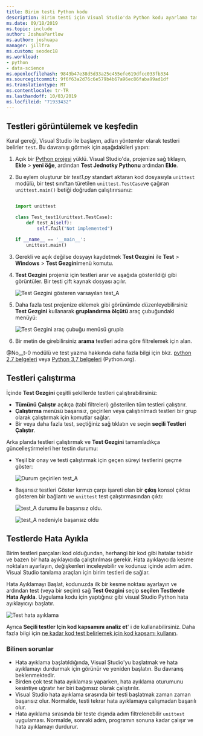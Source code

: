 ```yaml
---
title: Birim testi Python kodu
description: Birim testi için Visual Studio'da Python kodu ayarlama tam Testlerde Hata Ayıkla bulmak ve çalıştırmak için Test Gezgini özelliklerinden yararlanır.
ms.date: 09/18/2019
ms.topic: include
author: JoshuaPartlow
ms.author: joshuapa
manager: jillfra
ms.custom: seodec18
ms.workload:
- python
- data-science
ms.openlocfilehash: 9843b47e38d5d33a25c455efe619dfcc033fb334
ms.sourcegitcommit: 9f6f63a2d76c6e579b4b67a96ec86faba99ad1df
ms.translationtype: MT
ms.contentlocale: tr-TR
ms.lasthandoff: 10/03/2019
ms.locfileid: "71933432"
---
```

## <a name="discover-and-view-tests"></a>Testleri görüntülemek ve keşfedin

Kural gereği, Visual Studio ile başlayın, adları yöntemler olarak testleri belirler `test`. Bu davranışı görmek için aşağıdakileri yapın:

1. Açık bir [Python projesi](../../managing-python-projects-in-visual-studio.md) yüklü. Visual Studio'da, projenize sağ tıklayın, **Ekle** > **yeni öğe**, ardından **Test Jednotky Pythonu**  ardından **Ekle**.

1. Bu eylem oluşturur bir *test1.py* standart aktaran kod dosyasıyla `unittest` modülü, bir test sınıftan türetilen `unittest.TestCase`ve çağıran `unittest.main()` betiği doğrudan çalıştırırsanız:

    ```python

    import unittest

    class Test_test1(unittest.TestCase):
        def test_A(self):
            self.fail("Not implemented")

    if __name__ == '__main__':
        unittest.main()
    ```

1. Gerekli ve açık değilse dosyayı kaydetmek **Test Gezgini** ile **Test** > **Windows** > **Test Gezgini**menü komutu.

1. **Test Gezgini** projeniz için testleri arar ve aşağıda gösterildiği gibi görüntüler. Bir testi çift kaynak dosyası açılır.

    ![Test Gezgini gösteren varsayılan test_A](../../media/unit-test-A.png)

1. Daha fazla test projenize eklemek gibi görünümde düzenleyebilirsiniz **Test Gezgini** kullanarak **gruplandırma ölçütü** araç çubuğundaki menüyü:

    ![Test Gezgini araç çubuğu menüsü grupla](../../media/unit-test-group-menu.png)

1. Bir metin de girebilirsiniz **arama** testleri adına göre filtrelemek için alan.

@No__t-0 modülü ve test yazma hakkında daha fazla bilgi için bkz. [python 2,7 belgeleri](https://docs.python.org/2/library/unittest.html) veya [Python 3,7 belgeleri](https://docs.python.org/3/library/unittest.html) (Python.org).

## <a name="run-tests"></a>Testleri çalıştırma

İçinde **Test Gezgini** çeşitli şekillerde testleri çalıştırabilirsiniz:

- **Tümünü Çalıştır** açıkça (tabi filtreleri) gösterilen tüm testleri çalıştırır.
- **Çalıştırma** menüsü başarısız, geçirilen veya çalıştırılmadı testleri bir grup olarak çalıştırmak için komutlar sağlar.
- Bir veya daha fazla test, seçtiğiniz sağ tıklatın ve seçin **seçili Testleri Çalıştır**.

Arka planda testleri çalıştırmak ve **Test Gezgini** tamamladıkça güncelleştirmeleri her testin durumu:

- Yeşil bir onay ve testi çalıştırmak için geçen süreyi testlerini geçme göster:

    ![Durum geçirilen test_A](../../media/unit-test-A-pass.png)

- Başarısız testleri Göster kırmızı çarpı işareti olan bir **çıkış** konsol çıktısı gösteren bir bağlantı ve `unittest` test çalıştırmasından çıktı:

    ![test_A durumu ile başarısız oldu.](../../media/unit-test-A-fail.png)

    ![test_A nedeniyle başarısız oldu](../../media/unit-test-A-fail-reason.png)

## <a name="debug-tests"></a>Testlerde Hata Ayıkla

Birim testleri parçaları kod olduğundan, herhangi bir kod gibi hatalar tabidir ve bazen bir hata ayıklayıcıda çalıştırılması gerekir. Hata ayıklayıcıda kesme noktaları ayarlayın, değişkenleri inceleyebilir ve kodunuz içinde adım adım. Visual Studio tanılama araçları için birim testleri de sağlar.

Hata Ayıklamayı Başlat, kodunuzda ilk bir kesme noktası ayarlayın ve ardından test (veya bir seçim) sağ **Test Gezgini** seçip **seçilen Testlerde Hata Ayıkla**. Uygulama kodu için yaptığınız gibi visual Studio Python hata ayıklayıcıyı başlatır.

![Test hata ayıklama](../../media/unit-test-debugging.png)

Ayrıca **Seçili testler Için kod kapsamını analiz et**' i de kullanabilirsiniz. Daha fazla bilgi için [ne kadar kod test belirlemek için kod kapsamı kullanın](../../../test/using-code-coverage-to-determine-how-much-code-is-being-tested.md).

### <a name="known-issues"></a>Bilinen sorunlar

- Hata ayıklama başlatıldığında, Visual Studio'yu başlatmak ve hata ayıklamayı durdurmak için görünür ve yeniden başlatın. Bu davranış beklenmektedir.
- Birden çok test hata ayıklaması yaparken, hata ayıklama oturumunu kesintiye uğratır her biri bağımsız olarak çalıştırılır.
- Visual Studio hata ayıklama sırasında bir testi başlatmak zaman zaman başarısız olur. Normalde, testi tekrar hata ayıklamaya çalışmadan başarılı olur.
- Hata ayıklama sırasında bir teste dışında adım filtrelenebilir `unittest` uygulaması. Normalde, sonraki adım, programın sonuna kadar çalışır ve hata ayıklamayı durdurur.
